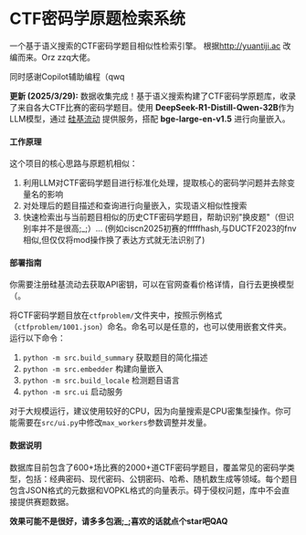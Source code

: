 # CTF密码学原题检索系统
一个基于语义搜索的CTF密码学题目相似性检索引擎。
根据<a href="http://yuantiji.ac" target="_blank" style="color: blue">http://yuantiji.ac</a> 改编而来。Orz zzq大佬。

同时感谢Copilot辅助编程（qwq

**更新 (2025/3/29):** 数据收集完成！基于语义搜索构建了CTF密码学原题库，收录了来自各大CTF比赛的密码学题目。使用 **DeepSeek-R1-Distill-Qwen-32B**作为LLM模型，通过 [硅基流动](https://cloud.siliconflow.cn/) 提供服务，搭配 
**bge-large-en-v1.5** 进行向量嵌入。

#### 工作原理

这个项目的核心思路与原题机相似：

1. 利用LLM对CTF密码学题目进行标准化处理，提取核心的密码学问题并去除变量名的影响
2. 对处理后的题目描述和查询进行向量嵌入，实现语义相似性搜索
3. 快速检索出与当前题目相似的历史CTF密码学题目，帮助识别"换皮题"（但识别率并不是很高;_;）...
(例如ciscn2025初赛的fffffhash,与DUCTF2023的fnv相似,但仅仅将mod操作换了表达方式就无法识别了) 

#### 部署指南

你需要注册硅基流动去获取API密钥，可以在官网查看价格详情，自行去更换模型（。

将CTF密码学题目放在`ctfproblem/`文件夹中，按照示例格式（`ctfproblem/1001.json`）命名。命名可以是任意的，也可以使用嵌套文件夹。运行以下命令：

1. `python -m src.build_summary` 获取题目的简化描述
2. `python -m src.embedder` 构建向量嵌入
3. `python -m src.build_locale` 检测题目语言
4. `python -m src.ui` 启动服务

对于大规模运行，建议使用较好的CPU，因为向量搜索是CPU密集型操作。你可能需要在`src/ui.py`中修改`max_workers`参数调整并发量。

#### 数据说明

数据库目前包含了600+场比赛的2000+道CTF密码学题目，覆盖常见的密码学类型，包括：经典密码、现代密码、公钥密码、哈希、随机数生成等领域。每个题目包含JSON格式的元数据和VOPKL格式的向量表示。碍于侵权问题，库中不会直接提供赛题数据。

**效果可能不是很好，请多多包涵;_;喜欢的话就点个star吧QAQ**